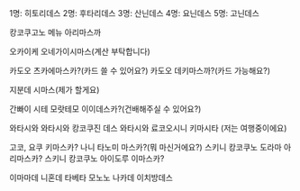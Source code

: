 
1명: 히토리데스
2명: 후타리데스
3명: 산닌데스
4명: 요닌데스
5명: 고닌데스

캉코쿠고노 메뉴 아리마스까

오카이케 오네가이시마스(계산 부탁합니다)

카도오 츠카에마스카?(카드 쓸 수 있어요?)
카도오 데키마스까?(카드 가능해요?)

지분데 시마스(제가 할게요)

간빠이 시테 모랏테모 이이데스카?(건배해주실 수 있어요?)

와타시와
와타시와 캉코쿠진 데스
와타시와 료코오시니 키마시타 (저는 여행중이에요)

고코, 요쿠 키마스카?
나니 타노미 마스카?(뭐 마신거에요?)
스키니 캉코쿠노 도라마 아리마스카?
스키니 캉코쿠노 아이도루 이마스카?

이마마데 니혼데 타베타 모노노 나카데 이치방데스